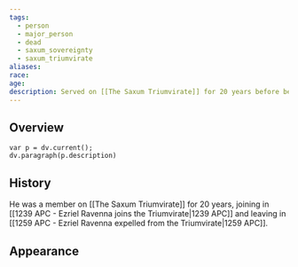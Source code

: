 ```yaml
---
tags:
  - person
  - major_person
  - dead
  - saxum_sovereignty
  - saxum_triumvirate
aliases: 
race: 
age: 
description: Served on [[The Saxum Triumvirate]] for 20 years before being expelled for attempting to overthrow it.
---
```

## Overview
```dataviewjs
var p = dv.current();
dv.paragraph(p.description)
```
## History
He was a member on [[The Saxum Triumvirate]] for 20 years, joining in [[1239 APC - Ezriel Ravenna joins the Triumvirate|1239 APC]] and leaving in [[1259 APC - Ezriel Ravenna expelled from the Triumvirate|1259 APC]].
## Appearance
